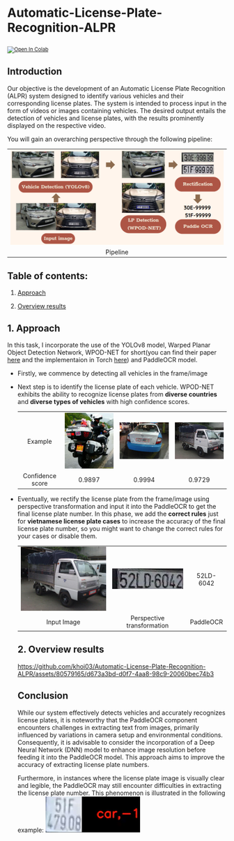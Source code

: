 # Automatic-License-Plate-Recognition-ALPR

<sub> [![Open In Colab](https://colab.research.google.com/assets/colab-badge.svg)](https://colab.research.google.com/drive/1EYOb6wNegfWFNEKebrli7mneMyn9aVgY?usp=sharing)
</sub>

## Introduction
Our objective is the development of an Automatic License Plate Recognition (ALPR) system designed to identify various vehicles and their corresponding license plates. The system is intended to process input in the form of videos or images containing vehicles. The desired output entails the detection of vehicles and license plates, with the results prominently displayed on the respective video. 

You will gain an overarching perspective through the following pipeline:

<table align="center">
    <tr>
        <td align="center"> <img src="./assets/baseline.png"></td>
    </tr> 
    <tr>
        <td align="center"> Pipeline </td>
    </tr>
  </table>
  
## Table of contents:

1. [Approach](https://github.com/khoi03/Automatic-License-Plate-Recognition-ALPR#1-approach)

2. [Overview results](https://github.com/khoi03/Automatic-License-Plate-Recognition-ALPR#2overviewresults)
     

## 1. Approach
In this task, I incorporate the use of the YOLOv8 model, Warped Planar Object Detection Network, WPOD-NET for short(you can find their paper [here](https://openaccess.thecvf.com/content_ECCV_2018/papers/Sergio_Silva_License_Plate_Detection_ECCV_2018_paper.pdf) and the implementaion in Torch [here](https://github.com/Pandede/WPODNet-Pytorch)) and PaddleOCR model.
- Firstly, we commence by detecting all vehicles in the frame/image
- Next step is to identify the license plate of each vehicle. WPOD-NET exhibits the ability to recognize license plates from **diverse countries** and **diverse types of vehicles** with high confidence scores.
  <table align="center">
    <tr>
        <td align="center"> Example </td>
        <td align="center"> <img src="./assets/chinese1.jpg" width="300px"></td>
        <td align="center"> <img src="./assets/korean.jpg" width="300px"></td>
        <td align="center"> <img src="./assets/truck.jpg" width="300px"></td>
    </tr> 
    <tr>
        <td align="center"> Confidence score </td>
        <td align="center"> 0.9897 </td>
        <td align="center"> 0.9994 </td>
        <td align="center"> 0.9729 </td>
    </tr>
  </table>
  
- Eventually, we rectify the license plate from the frame/image using perspective transformation and input it into the PaddleOCR to get the final license plate number. In this phase, we add the **correct rules** just for **vietnamese license plate cases** to increase the accuracy of the final license plate number, so you might want to change the correct rules for your cases or disable them.
  <table align="center">
    <tr>
        <td align="center"> <img src="./assets/truck.jpg" width="300px"></td>
        <td align="center"> <img src="./assets/warped.jpg" ></td>
        <td align="center"> 52LD-6042 </td>
    </tr> 
    <tr>
        <td align="center"> Input Image </td>
        <td align="center"> Perspective transformation </td>
        <td align="center"> PaddleOCR </td>
    </tr>
</table>

## 2. Overview results

https://github.com/khoi03/Automatic-License-Plate-Recognition-ALPR/assets/80579165/d673a3bd-d0f7-4aa8-98c9-20060bec74b3

## Conclusion
While our system effectively detects vehicles and accurately recognizes license plates, it is noteworthy that the PaddleOCR component encounters challenges in extracting text from images, primarily influenced by variations in camera setup and environmental conditions. Consequently, it is advisable to consider the incorporation of a Deep Neural Network (DNN) model to enhance image resolution before feeding it into the PaddleOCR model. This approach aims to improve the accuracy of extracting license plate numbers.

Furthermore, in instances where the license plate image is visually clear and legible, the PaddleOCR may still encounter difficulties in extracting the license plate number. This phenomenon is illustrated in the following example:
<img src="./assets/failed_case.png">

